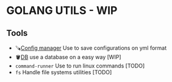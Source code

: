 # GOLANG UTILS - WIP

## Tools
   * 🪚[Config manager](https://github.com/pablotrianda/config) Use to save configurations on yml format
   * 🪣[DB](https://github.com/pablotrianda/db) use a database on a easy way [WIP]
   * `command-runner` Use to run linux commands [TODO]
   * `fs` Handle file systems utilities [TODO]
